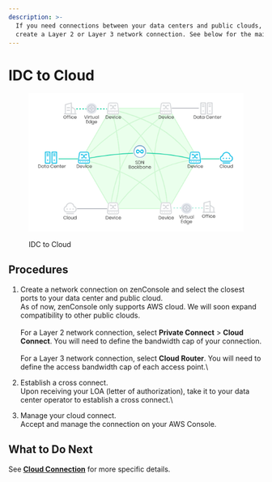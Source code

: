 ```yaml
---
description: >-
  If you need connections between your data centers and public clouds, you can
  create a Layer 2 or Layer 3 network connection. See below for the main steps.
---
```


# IDC to Cloud

<figure><img src="../../../.gitbook/assets/Article_1 (4).jpg" alt=""><figcaption><p>IDC to Cloud</p></figcaption></figure>

## Procedures

1. Create a network connection on zenConsole and select the closest ports to your data center and public cloud.\
   As of now, zenConsole only supports AWS cloud. We will soon expand compatibility to other public clouds.\
   \
   For a Layer 2 network connection, select **Private Connect** > **Cloud Connect**. You will need to define the bandwidth cap of your connection.\
   \
   For a Layer 3 network connection, select **Cloud Router**. You will need to define the access bandwidth cap of each access point.\

2. Establish a cross connect.\
   Upon receiving your LOA (letter of authorization), take it to your data center operator to establish a cross connect.\

3. Manage your cloud connect.\
   Accept and manage the connection on your AWS Console.



## **What to Do Next**

See [**Cloud Connection**](../../get-started/cloud-connection/) for more specific details.

